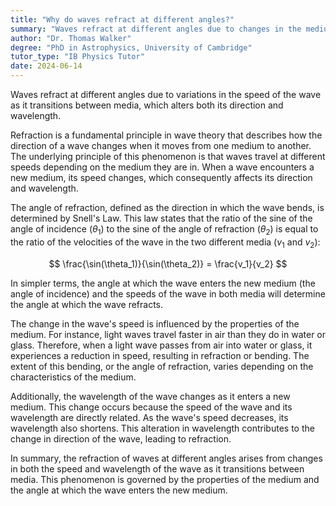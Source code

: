 ```yaml
---
title: "Why do waves refract at different angles?"
summary: "Waves refract at different angles due to changes in the medium's speed, which alters their direction and wavelength."
author: "Dr. Thomas Walker"
degree: "PhD in Astrophysics, University of Cambridge"
tutor_type: "IB Physics Tutor"
date: 2024-06-14
---
```


Waves refract at different angles due to variations in the speed of the wave as it transitions between media, which alters both its direction and wavelength.

Refraction is a fundamental principle in wave theory that describes how the direction of a wave changes when it moves from one medium to another. The underlying principle of this phenomenon is that waves travel at different speeds depending on the medium they are in. When a wave encounters a new medium, its speed changes, which consequently affects its direction and wavelength.

The angle of refraction, defined as the direction in which the wave bends, is determined by Snell's Law. This law states that the ratio of the sine of the angle of incidence ($\theta_1$) to the sine of the angle of refraction ($\theta_2$) is equal to the ratio of the velocities of the wave in the two different media ($v_1$ and $v_2$):

$$
\frac{\sin(\theta_1)}{\sin(\theta_2)} = \frac{v_1}{v_2}
$$

In simpler terms, the angle at which the wave enters the new medium (the angle of incidence) and the speeds of the wave in both media will determine the angle at which the wave refracts.

The change in the wave's speed is influenced by the properties of the medium. For instance, light waves travel faster in air than they do in water or glass. Therefore, when a light wave passes from air into water or glass, it experiences a reduction in speed, resulting in refraction or bending. The extent of this bending, or the angle of refraction, varies depending on the characteristics of the medium.

Additionally, the wavelength of the wave changes as it enters a new medium. This change occurs because the speed of the wave and its wavelength are directly related. As the wave's speed decreases, its wavelength also shortens. This alteration in wavelength contributes to the change in direction of the wave, leading to refraction.

In summary, the refraction of waves at different angles arises from changes in both the speed and wavelength of the wave as it transitions between media. This phenomenon is governed by the properties of the medium and the angle at which the wave enters the new medium.
    